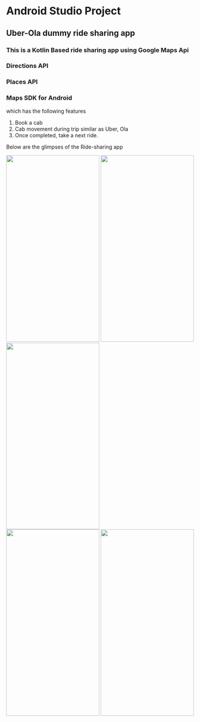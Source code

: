 # Android Studio Project
## Uber-Ola dummy ride sharing app
### This is a Kotlin Based ride sharing app using Google Maps Api 
###         Directions API
###         Places API
###         Maps SDK for Android
which has the following features

1. Book a cab
2. Cab movement during trip similar as Uber, Ola
2. Once completed, take a next ride.

Below are the glimpses of the Ride-sharing app

<img src="https://user-images.githubusercontent.com/36343419/82280802-5f91bd00-99ad-11ea-841a-3b2cfd500118.png" width ="250" height ="500"/>    <img src="https://user-images.githubusercontent.com/36343419/82280853-7d5f2200-99ad-11ea-9705-2998e5a31906.png" width ="250" height ="500"/>   <img src="https://user-images.githubusercontent.com/36343419/82280850-7b955e80-99ad-11ea-8128-9020cc43b041.png" width ="250" height ="500"/>    
<img src="https://user-images.githubusercontent.com/36343419/82280846-79cb9b00-99ad-11ea-8fbf-5fcef37f9274.png" width ="250" height ="500"/>   <img src="https://user-images.githubusercontent.com/36343419/82280843-77694100-99ad-11ea-8492-068f40fa760d.png" width ="250" height ="500"/>  
   
